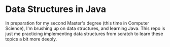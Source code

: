 # Data Structures in Java

In preparation for my second Master's degree (this time in Computer Science), I'm brushing up on data structures, and learning Java. This repo is just me practicing implementing data structures from scratch to learn these topics a bit more deeply.
